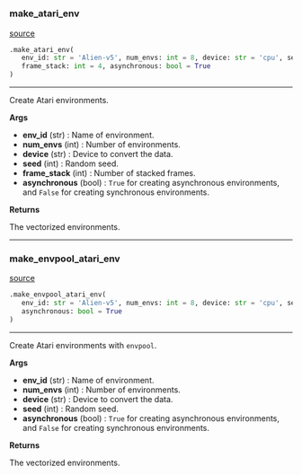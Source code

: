 #


### make_atari_env
[source](https://github.com/RLE-Foundation/rllte/blob/main/rllte/env/atari/__init__.py/#L81)
```python
.make_atari_env(
   env_id: str = 'Alien-v5', num_envs: int = 8, device: str = 'cpu', seed: int = 1,
   frame_stack: int = 4, asynchronous: bool = True
)
```

---
Create Atari environments.


**Args**

* **env_id** (str) : Name of environment.
* **num_envs** (int) : Number of environments.
* **device** (str) : Device to convert the data.
* **seed** (int) : Random seed.
* **frame_stack** (int) : Number of stacked frames.
* **asynchronous** (bool) : `True` for creating asynchronous environments,
    and `False` for creating synchronous environments.


**Returns**

The vectorized environments.

----


### make_envpool_atari_env
[source](https://github.com/RLE-Foundation/rllte/blob/main/rllte/env/atari/__init__.py/#L45)
```python
.make_envpool_atari_env(
   env_id: str = 'Alien-v5', num_envs: int = 8, device: str = 'cpu', seed: int = 1,
   asynchronous: bool = True
)
```

---
Create Atari environments with `envpool`.


**Args**

* **env_id** (str) : Name of environment.
* **num_envs** (int) : Number of environments.
* **device** (str) : Device to convert the data.
* **seed** (int) : Random seed.
* **asynchronous** (bool) : `True` for creating asynchronous environments,
    and `False` for creating synchronous environments.


**Returns**

The vectorized environments.
